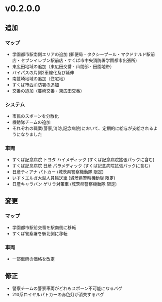 # v0.2.0.0

## 追加

### マップ
- 学園都市駅南側エリアの追加 (郵便局・タクシープール・マクドナルド駅前店・セブンイレブン駅前店・すくば市中央消防署学園都市出張所)
- 東広田地域の追加（東広田交番・山間部・田園地帯）
- バイパスの片側2車線化及び延伸
- 南蔓崎地域の追加（住宅地）
- すくば市西消防署の追加
- 交番の追加（蔓崎交番・東広田交番）

### システム
- 市民のスポーンを分散化
- 機動隊チームの追加
- それぞれの職業(警察,消防,記念病院)において、定期的に給与が支給されるようになりました

### 車両
- すくば記念病院 トヨタ ハイメディック (すくば記念病院拡張パックに含む)
- すくば記念病院 日産 パラメディック (すくば記念病院拡張パックに含む)
- 日産ティアナ パトカー (城茨県警察機動隊 限定)
- いすゞエルガ大型人員輸送車  (城茨県警察機動隊 限定)
- 日産キャラバン ゲリラ対策車 (城茨県警察機動隊 限定)

## 変更

### マップ
- 学園都市駅前交番を駅南側に移転
- すくば警察署を駅北側に移転

### 車両
- 一部車両の価格を改定

## 修正
- 警察チームの警察車両がどれもスポーン不可能になるバグ
- 210系ロイヤルパトカーの赤色灯が消失するバグ
